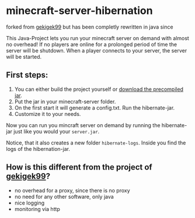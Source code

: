 # minecraft-server-hibernation
forked from [gekigek99](https://github.com/gekigek99/minecraft-vanilla-server-hibernation) but has been completly rewritten in java since

This Java-Project lets you run your minecraft server on demand with almost no overhead! If no players are online for a prolonged period of time the server will be shutdown. When a player connects to your server, the server will be started. 

## First steps:
1. You can either build the project yourself or [download the precompiled jar](https://github.com/najtin/minecraft-server-hibernation/releases/download/v.0.0.1/minecraft-hibernation-0.0.2-jar-with-dependencies.jar).
2. Put the jar in your minecraft-server folder.
3. On the first start it will generate a config.txt. Run the hibernate-jar. 
4. Customize it to your needs. 

Now you can run you mincraft server on demand by running the hibernate-jar just like you would your `server.jar`. 

Notice, that it also creates a new folder `hibernate-logs`. Inside you find the logs of the hibernation-jar.

## How is this different from the project of [gekigek99](https://github.com/gekigek99/minecraft-vanilla-server-hibernation)?
- no overhead for a proxy, since there is no proxy
- no need for any other software, only java
- nice logging
- monitoring via http
